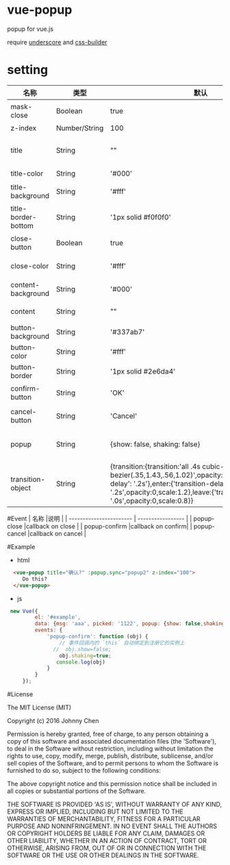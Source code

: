 # vue-popup
popup for vue.js

require [underscore](https://github.com/jashkenas/underscore) and [css-builder](https://github.com/johnnyGoo/css-builder)

# setting
| 名称                    |类型               |默认       | 说明                                     |
| ----------------------- | ----------------- | -------- | ---------------------------------------- |
|mask-close               |Boolean            |true      | 点击空白处是否关闭                                        |
|z-index                  |Number/String      |100       | z-index                                  |
|title                    |String             |""        | 标题 如果''隐藏标题                               |
|title-color              |String             |'#000'    | 标题颜色                            |
|title-background         |String             |'#fff'    | 标题背景颜色                                        |
|title-border-bottom      |String             |'1px solid #f0f0f0'|  标题下边框                                        |
|close-button             |Boolean            |true      | 是否现实关闭按钮                           |
|close-color              |String             |'#fff'    | 关闭按钮颜色                              |
|content-background       |String             |'#000'    | 内容背景颜色                              |
|content                  |String             |""        | 内容 支持html                              |
|button-background        |String             |'#337ab7' | 按钮背景                             |
|button-color             |String             |'#fff'       |  按钮颜色                                         |
|button-border            |String             |'1px solid #2e6da4'       |  按钮边框                                         |
|confirm-button           |String             |'OK'       | 确认按钮文字                                        |
|cancel-button            |String             |'Cancel'       | 取消按钮文字                                        |
|popup                    |String             |{show: false, shaking: false}       |  控制popUp对象                                        |
|transition-object        |String             |{transition:{transition:'all .4s cubic-bezier(.35,1.43,.56,1.02)',opacity:1,scale:1,'transition-delay': '.2s'},enter:{'transition-delay': '.2s',opacity:0,scale:1.2},leave:{'transition-delay': '.0s',opacity:0,scale:0.8}}       | transition 对象 ,详见CssBuilder                                      |



#Event
| 名称                    |说明                |
| ----------------------- | ----------------- |
| popup-close             |callback on close  |
| popup-confirm           |callback on confirm|
| popup-cancel            |callback on cancel |


#Example
* html
```html
  <vue-popup title="确认?" :popup.sync="popup2" z-index="100">
     Do this?
  </vue-popup>
```
* js
```js
 new Vue({
         el: '#example',
         data: {msg: 'aaa', picked: '1122', popup: {show: false,shaking:false},popup2: {show: false,shaking:false}},
         events: {
             'popup-confirm': function (obj) {
                 // 事件回调内的 `this` 自动绑定到注册它的实例上
               //  obj.show=false;
                 obj.shaking=true;
                console.log(obj)
             }
         }
     });
```



#License

The MIT License (MIT)

Copyright (c) 2016 Johnny Chen

Permission is hereby granted, free of charge, to any person obtaining a copy of this software and associated documentation files (the 'Software'), to deal in the Software without restriction, including without limitation the rights to use, copy, modify, merge, publish, distribute, sublicense, and/or sell copies of the Software, and to permit persons to whom the Software is furnished to do so, subject to the following conditions:

The above copyright notice and this permission notice shall be included in all copies or substantial portions of the Software.

THE SOFTWARE IS PROVIDED 'AS IS', WITHOUT WARRANTY OF ANY KIND, EXPRESS OR IMPLIED, INCLUDING BUT NOT LIMITED TO THE WARRANTIES OF MERCHANTABILITY, FITNESS FOR A PARTICULAR PURPOSE AND NONINFRINGEMENT. IN NO EVENT SHALL THE AUTHORS OR COPYRIGHT HOLDERS BE LIABLE FOR ANY CLAIM, DAMAGES OR OTHER LIABILITY, WHETHER IN AN ACTION OF CONTRACT, TORT OR OTHERWISE, ARISING FROM, OUT OF OR IN CONNECTION WITH THE SOFTWARE OR THE USE OR OTHER DEALINGS IN THE SOFTWARE.
